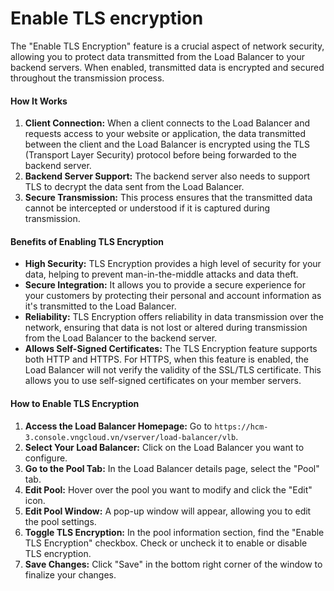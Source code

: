 # Enable TLS encryption

The "Enable TLS Encryption" feature is a crucial aspect of network security, allowing you to protect data transmitted from the Load Balancer to your backend servers. When enabled, transmitted data is encrypted and secured throughout the transmission process.

#### How It Works

1. **Client Connection:** When a client connects to the Load Balancer and requests access to your website or application, the data transmitted between the client and the Load Balancer is encrypted using the TLS (Transport Layer Security) protocol before being forwarded to the backend server.
2. **Backend Server Support:** The backend server also needs to support TLS to decrypt the data sent from the Load Balancer.
3. **Secure Transmission:** This process ensures that the transmitted data cannot be intercepted or understood if it is captured during transmission.

#### Benefits of Enabling TLS Encryption

* **High Security:** TLS Encryption provides a high level of security for your data, helping to prevent man-in-the-middle attacks and data theft.
* **Secure Integration:** It allows you to provide a secure experience for your customers by protecting their personal and account information as it's transmitted to the Load Balancer.
* **Reliability:** TLS Encryption offers reliability in data transmission over the network, ensuring that data is not lost or altered during transmission from the Load Balancer to the backend server.
* **Allows Self-Signed Certificates:** The TLS Encryption feature supports both HTTP and HTTPS. For HTTPS, when this feature is enabled, the Load Balancer will not verify the validity of the SSL/TLS certificate. This allows you to use self-signed certificates on your member servers.

#### How to Enable TLS Encryption

1. **Access the Load Balancer Homepage:** Go to `https://hcm-3.console.vngcloud.vn/vserver/load-balancer/vlb`.
2. **Select Your Load Balancer:** Click on the Load Balancer you want to configure.
3. **Go to the Pool Tab:** In the Load Balancer details page, select the "Pool" tab.
4. **Edit Pool:** Hover over the pool you want to modify and click the "Edit" icon.
5. **Edit Pool Window:** A pop-up window will appear, allowing you to edit the pool settings.
6. **Toggle TLS Encryption:** In the pool information section, find the "Enable TLS Encryption" checkbox. Check or uncheck it to enable or disable TLS encryption.
7. **Save Changes:** Click "Save" in the bottom right corner of the window to finalize your changes.
